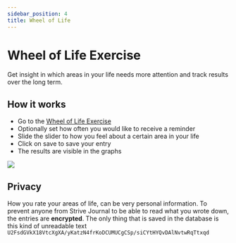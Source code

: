 ```yaml
---
sidebar_position: 4
title: Wheel of Life
---
```


# Wheel of Life Exercise
Get insight in which areas in your life needs more attention and track results over the long term.

## How it works
- Go to the [Wheel of Life Exercise](https://strivejournal.com/exercise/wheel-of-life)
- Optionally set how often you would like to receive a reminder
- Slide the slider to how you feel about a certain area in your life
- Click on save to save your entry
- The results are visible in the graphs

<img src="/gif/wheeloflife.gif" className="gif"/>

## Privacy
How you rate your areas of life, can be very personal information. To prevent anyone from Strive Journal to be able to read what you wrote down, the entries are **encrypted**. The only thing that is saved in the database is this kind of unreadable text `U2FsdGVkX18VtcXgXA/yKatzN4frKoDCUMUCgCSp/siCYtHYQvDAlNvtwRqTtxqd`